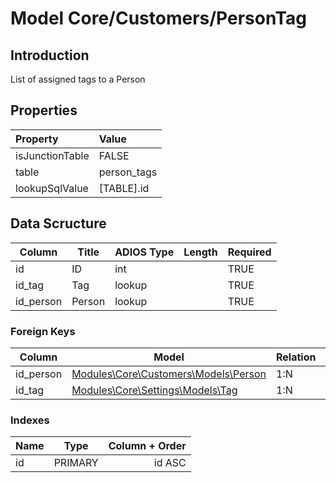 # Model Core/Customers/PersonTag

## Introduction

List of assigned tags to a Person

## Properties

| Property        | Value                  |
| :-------------- | :--------------------- |
| isJunctionTable | FALSE                  |
| table           | person_tags            |
| lookupSqlValue  | [TABLE].id           |

## Data Scructure

| Column    | Title  | ADIOS Type | Length | Required |
| --------- | ------ | ---------- | ------ | -------- |
| id        | ID     | int        |        | TRUE     |
| id_tag    | Tag    | lookup     |        | TRUE     |
| id_person | Person | lookup     |        | TRUE     |

### Foreign Keys

| Column    | Model                                                            | Relation | OnUpdate | OnDelete |
| --------- | ---------------------------------------------------------------- | -------- | -------- | -------- |
| id_person | [Modules\Core\Customers\Models\Person](./person.md)                | 1:N      | Cascade  | Restrict |
| id_tag    | [Modules\Core\Settings\Models\Tag](../../settings/models/Tag.md) | 1:N      | Cascade  | Restrict |

### Indexes

| Name |  Type   | Column + Order |
| :--- | :-----: | -------------: |
| id   | PRIMARY |         id ASC |
